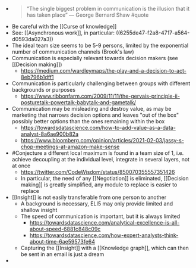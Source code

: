 - > “The single biggest problem in communication is the illusion that it has taken place”  — George Bernard Shaw #quote
- Be careful with the [[Curse of knowledge]]
- See: [[Asynchronous work]], in particular: ((6255de47-f2a8-4717-a564-d0593da027a3))
- The ideal team size seems to be 5-9 persons, limited by the exponential number of communication channels (Brook's law)
- Communication is especially relevant towards decision makers (see [[Decision making]])
	- https://medium.com/wardleymaps/the-play-and-a-decision-to-act-8eb796b1dff1
- Communication is particularly challenging between groups with different backgrounds or purposes
	- https://www.ribbonfarm.com/2009/11/11/the-gervais-principle-ii-posturetalk-powertalk-babytalk-and-gametalk/
- Communication may be misleading and destroy value, as may be marketing that narrows decision options and leaves "out of the box" possibly better options than the ones remaining within the box
	- https://towardsdatascience.com/how-to-add-value-as-a-data-analyst-8a6ae900b82a
	- https://www.bloomberg.com/opinion/articles/2021-02-03/jassy-s-chop-meetings-at-amazon-make-sense
- #Conjecture a different local maximum is found in a team size of 1, i.e. achieve decoupling at the individual level, integrate in several layers, not at once
	- https://twitter.com/CodeWisdom/status/850070355557351426
	- In particular, the need of any [[Negotiation]] is eliminated, [[Decision making]] is greatly simplified, any module to replace is easier to replace
- [[Insight]] is not easily transferable from one person to another
	- A background is necessary, ELI5 may only provide limited and shallow insight
	- The speed of communication is important, but it is always limited
		- https://towardsdatascience.com/analytical-excellence-is-all-about-speed-6881c848c09c
		- https://towardsdatascience.com/how-expert-analysts-think-about-time-6ae59573fe64
	- Capturing the [[Insight]] with a [[Knowledge graph]], which can then be sent in an email is just a dream
-